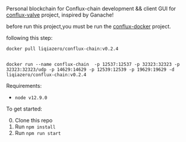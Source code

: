 Personal blockchain for Conflux-chain development && client GUI for [conflux-valve](https://github.com/Conflux-Chain/conflux-valve) project, inspired by Ganache!

before run this project,you must be run the [conflux-docker](https://github.com/Conflux-Chain/conflux-docker) project.

following this step:

```shell
docker pull liqiazero/conflux-chain:v0.2.4


docker run --name conflux-chain  -p 12537:12537 -p 32323:32323 -p 32323:32323/udp -p 14629:14629 -p 12539:12539 -p 19629:19629 -d liqiazero/conflux-chain:v0.2.4
```
Requirements:

- `node v12.9.0`

To get started:

0. Clone this repo
0. Run `npm install`
0. Run `npm run start`
